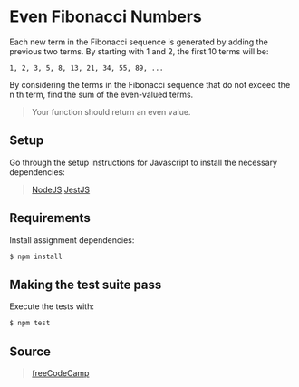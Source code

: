 # Even Fibonacci Numbers

Each new term in the Fibonacci sequence is generated by adding the previous two terms. By starting with 1 and 2, the first 10 terms will be:

`1, 2, 3, 5, 8, 13, 21, 34, 55, 89, ...`

By considering the terms in the Fibonacci sequence that do not exceed the n th term, find the sum of the even-valued terms.

>Your function should return an even value.

## Setup

Go through the setup instructions for Javascript to install the necessary
dependencies:

>[NodeJS](https://nodejs.org/en/download/)
>[JestJS](https://jestjs.io/docs/en/getting-started.html)

## Requirements

Install assignment dependencies:

```bash
$ npm install
```

## Making the test suite pass

Execute the tests with:

```bash
$ npm test
```

## Source

>[freeCodeCamp](https://www.freecodecamp.org/learn/coding-interview-prep/project-euler/problem-2-even-fibonacci-numbers)

